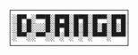 <html xmlns="http://www.w3.org/1999/xhtml" lang="en" xml:lang="en"><head>
</head><body>
<div style="font-family: monospace, fixed; font-weight: bold;">
<span style="">&#9484;&#9472;&#9472;&#9472;&#9472;&#9472;&#9472;&#9472;&#9472;&#9472;&#9472;&#9472;&#9472;&#9472;&#9472;&#9472;&#9472;&#9472;&#9472;&#9472;&#9472;&#9472;&#9472;&#9472;&#9472;&#9488;</span><br />
<span style="">&#9474;&#9617;&#9608;&#9600;&#9604;&#9617;&#9600;&#9600;&#9608;&#9617;&#9608;&#9600;&#9608;&#9617;&#9608;&#9600;&#9608;&#9617;&#9608;&#9600;&#9600;&#9617;&#9608;&#9600;&#9608;&#9474;</span><br />
<span style="">&#9474;&#9617;&#9608;&#9617;&#9608;&#9617;&#9617;&#9617;&#9608;&#9617;&#9608;&#9600;&#9608;&#9617;&#9608;&#9617;&#9608;&#9617;&#9608;&#9617;&#9608;&#9617;&#9608;&#9617;&#9608;&#9474;</span><br />
<span style="">&#9474;&#9617;&#9600;&#9600;&#9617;&#9617;&#9600;&#9600;&#9617;&#9617;&#9600;&#9617;&#9600;&#9617;&#9600;&#9617;&#9600;&#9617;&#9600;&#9600;&#9600;&#9617;&#9600;&#9600;&#9600;&#9474;</span><br />
<span style="">&#9492;&#9472;&#9472;&#9472;&#9472;&#9472;&#9472;&#9472;&#9472;&#9472;&#9472;&#9472;&#9472;&#9472;&#9472;&#9472;&#9472;&#9472;&#9472;&#9472;&#9472;&#9472;&#9472;&#9472;&#9472;&#9496;</span><br />
</div></body></html>
